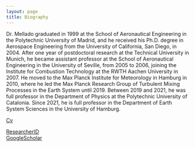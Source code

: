 ```yaml
---
layout: page
title: Biography
---
```


Dr. Mellado graduated in 1999 at the School of Aeronautical Engineering in the Polytechnic University of Madrid, and he received his Ph.D. degree in Aerospace Engineering from the University of California, San Diego, in 2004. After one year of postdoctoral research at the Technical University in Munich, he became assistant professor at the School of Aeronautical Engineering in the University of Seville, from 2005 to 2006, joining the Institute for Combustion Technology at the RWTH Aachen University in 2007. He moved to the Max Planck Institute for Meteorology in Hamburg in 2010, where he led the Max Planck Research Group of Turbulent Mixing Processes in the Earth System until 2019. Between 2019 and 2021, he was full professor in the Department of Physics at the Polytechnic University of Catalonia. Since 2021, he is full professor in the Department of Earth System Sciences in the University of Hamburg.

[Cv](assets/cv.pdf)  

[ResearcherID](https://publons.com/researcher/2566330/juan-pedro-mellado/)  
[GoogleScholar](https://scholar.google.de/citations?user=PikPz7QAAAAJ&hl=de)
